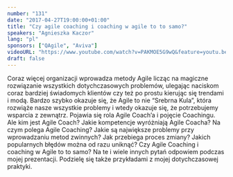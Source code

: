 ```yaml
---
number: "131"
date: "2017-04-27T19:00:00+01:00"
title: "Czy agile coaching i coaching w agile to to samo?"
speakers: "Agnieszka Kaczor"
lang: "pl"
sponsors: ["QAgile", "Aviva"]
videoURL: "https://www.youtube.com/watch?v=PAKMOE5G9wQ&feature=youtu.be"
draft: false
---
```


Coraz więcej organizacji wprowadza metody Agile licząc na magiczne rozwiązanie wszystkich dotychczasowych problemów, ulegając naciskom coraz bardziej świadomych klientów czy też po prostu kierując się trendami i modą. Bardzo szybko okazuje się, że Agile to nie “Srebrna Kula”, która rozwiąże nasze wszystkie problemy i wtedy okazuje się, że potrzebujemy wsparcia z zewnątrz. Pojawia się rola Agile Coach’a i pojęcie Coachingu. Ale kim jest Agile Coach? Jakie kompetencje wyróżniają Agile Coacha? Na czym polega Agile Coaching? Jakie są największe problemy przy wprowadzaniu metod zwinnych? Jak przebiega proces zmiany? Jakich popularnych błędów można od razu uniknąć? Czy Agile Coaching i coaching w Agile to to samo? Na te i wiele innych pytań odpowiem podczas mojej prezentacji. Podzielę się także przykładami z mojej dotychczasowej praktyki.
